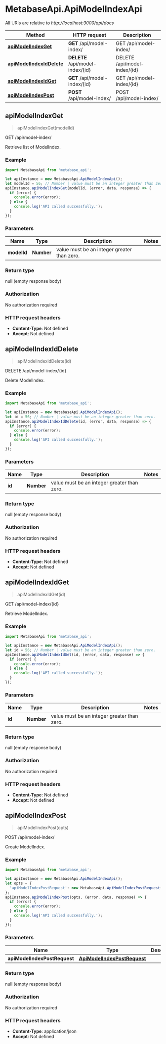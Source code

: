 # MetabaseApi.ApiModelIndexApi

All URIs are relative to *http://localhost:3000/api/docs*

Method | HTTP request | Description
------------- | ------------- | -------------
[**apiModelIndexGet**](ApiModelIndexApi.md#apiModelIndexGet) | **GET** /api/model-index/ | GET /api/model-index/
[**apiModelIndexIdDelete**](ApiModelIndexApi.md#apiModelIndexIdDelete) | **DELETE** /api/model-index/{id} | DELETE /api/model-index/{id}
[**apiModelIndexIdGet**](ApiModelIndexApi.md#apiModelIndexIdGet) | **GET** /api/model-index/{id} | GET /api/model-index/{id}
[**apiModelIndexPost**](ApiModelIndexApi.md#apiModelIndexPost) | **POST** /api/model-index/ | POST /api/model-index/



## apiModelIndexGet

> apiModelIndexGet(modelId)

GET /api/model-index/

Retrieve list of ModelIndex.

### Example

```javascript
import MetabaseApi from 'metabase_api';

let apiInstance = new MetabaseApi.ApiModelIndexApi();
let modelId = 56; // Number | value must be an integer greater than zero.
apiInstance.apiModelIndexGet(modelId, (error, data, response) => {
  if (error) {
    console.error(error);
  } else {
    console.log('API called successfully.');
  }
});
```

### Parameters


Name | Type | Description  | Notes
------------- | ------------- | ------------- | -------------
 **modelId** | **Number**| value must be an integer greater than zero. | 

### Return type

null (empty response body)

### Authorization

No authorization required

### HTTP request headers

- **Content-Type**: Not defined
- **Accept**: Not defined


## apiModelIndexIdDelete

> apiModelIndexIdDelete(id)

DELETE /api/model-index/{id}

Delete ModelIndex.

### Example

```javascript
import MetabaseApi from 'metabase_api';

let apiInstance = new MetabaseApi.ApiModelIndexApi();
let id = 56; // Number | value must be an integer greater than zero.
apiInstance.apiModelIndexIdDelete(id, (error, data, response) => {
  if (error) {
    console.error(error);
  } else {
    console.log('API called successfully.');
  }
});
```

### Parameters


Name | Type | Description  | Notes
------------- | ------------- | ------------- | -------------
 **id** | **Number**| value must be an integer greater than zero. | 

### Return type

null (empty response body)

### Authorization

No authorization required

### HTTP request headers

- **Content-Type**: Not defined
- **Accept**: Not defined


## apiModelIndexIdGet

> apiModelIndexIdGet(id)

GET /api/model-index/{id}

Retrieve ModelIndex.

### Example

```javascript
import MetabaseApi from 'metabase_api';

let apiInstance = new MetabaseApi.ApiModelIndexApi();
let id = 56; // Number | value must be an integer greater than zero.
apiInstance.apiModelIndexIdGet(id, (error, data, response) => {
  if (error) {
    console.error(error);
  } else {
    console.log('API called successfully.');
  }
});
```

### Parameters


Name | Type | Description  | Notes
------------- | ------------- | ------------- | -------------
 **id** | **Number**| value must be an integer greater than zero. | 

### Return type

null (empty response body)

### Authorization

No authorization required

### HTTP request headers

- **Content-Type**: Not defined
- **Accept**: Not defined


## apiModelIndexPost

> apiModelIndexPost(opts)

POST /api/model-index/

Create ModelIndex.

### Example

```javascript
import MetabaseApi from 'metabase_api';

let apiInstance = new MetabaseApi.ApiModelIndexApi();
let opts = {
  'apiModelIndexPostRequest': new MetabaseApi.ApiModelIndexPostRequest() // ApiModelIndexPostRequest | 
};
apiInstance.apiModelIndexPost(opts, (error, data, response) => {
  if (error) {
    console.error(error);
  } else {
    console.log('API called successfully.');
  }
});
```

### Parameters


Name | Type | Description  | Notes
------------- | ------------- | ------------- | -------------
 **apiModelIndexPostRequest** | [**ApiModelIndexPostRequest**](ApiModelIndexPostRequest.md)|  | [optional] 

### Return type

null (empty response body)

### Authorization

No authorization required

### HTTP request headers

- **Content-Type**: application/json
- **Accept**: Not defined

